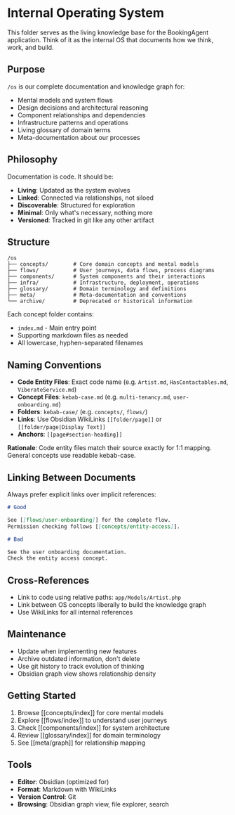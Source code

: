 # Internal Operating System

This folder serves as the living knowledge base for the BookingAgent application. Think of it as the internal OS that documents how we think, work, and build.

## Purpose

`/os` is our complete documentation and knowledge graph for:

- Mental models and system flows
- Design decisions and architectural reasoning
- Component relationships and dependencies
- Infrastructure patterns and operations
- Living glossary of domain terms
- Meta-documentation about our processes

## Philosophy

Documentation is code. It should be:

- **Living**: Updated as the system evolves
- **Linked**: Connected via relationships, not siloed
- **Discoverable**: Structured for exploration
- **Minimal**: Only what's necessary, nothing more
- **Versioned**: Tracked in git like any other artifact

## Structure

```
/os
├── concepts/        # Core domain concepts and mental models
├── flows/           # User journeys, data flows, process diagrams
├── components/      # System components and their interactions
├── infra/           # Infrastructure, deployment, operations
├── glossary/        # Domain terminology and definitions
├── meta/            # Meta-documentation and conventions
└── archive/         # Deprecated or historical information
```

Each concept folder contains:

- `index.md` - Main entry point
- Supporting markdown files as needed
- All lowercase, hyphen-separated filenames

## Naming Conventions

- **Code Entity Files**: Exact code name (e.g. `Artist.md`, `HasContactables.md`, `ViberateService.md`)
- **Concept Files**: `kebab-case.md` (e.g. `multi-tenancy.md`, `user-onboarding.md`)
- **Folders**: `kebab-case/` (e.g. `concepts/`, `flows/`)
- **Links**: Use Obsidian WikiLinks `[[folder/page]]` or `[[folder/page|Display Text]]`
- **Anchors**: `[[page#section-heading]]`

**Rationale**: Code entity files match their source exactly for 1:1 mapping. General concepts use readable kebab-case.

## Linking Between Documents

Always prefer explicit links over implicit references:

```markdown
# Good

See [[flows/user-onboarding]] for the complete flow.
Permission checking follows [[concepts/entity-access]].

# Bad

See the user onboarding documentation.
Check the entity access concept.
```

## Cross-References

- Link to code using relative paths: `app/Models/Artist.php`
- Link between OS concepts liberally to build the knowledge graph
- Use WikiLinks for all internal references

## Maintenance

- Update when implementing new features
- Archive outdated information, don't delete
- Use git history to track evolution of thinking
- Obsidian graph view shows relationship density

## Getting Started

1. Browse [[concepts/index]] for core mental models
2. Explore [[flows/index]] to understand user journeys
3. Check [[components/index]] for system architecture
4. Review [[glossary/index]] for domain terminology
5. See [[meta/graph]] for relationship mapping

## Tools

- **Editor**: Obsidian (optimized for)
- **Format**: Markdown with WikiLinks
- **Version Control**: Git
- **Browsing**: Obsidian graph view, file explorer, search
